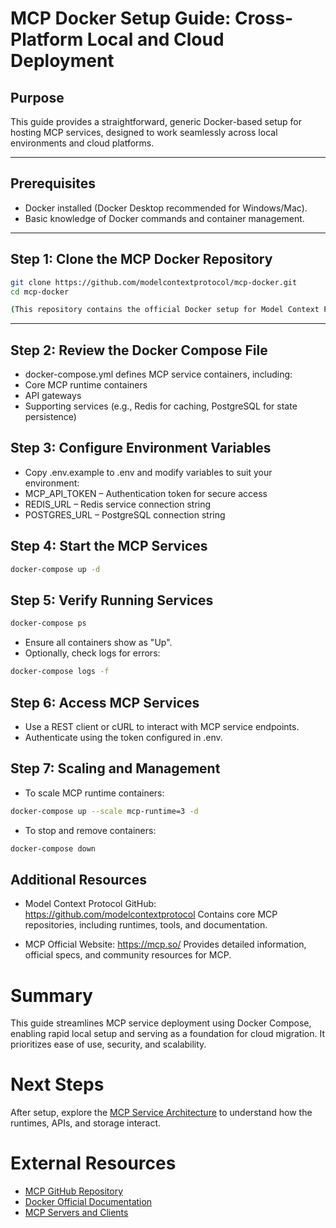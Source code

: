# MCP Docker Setup Guide: Cross-Platform Local and Cloud Deployment

## Purpose

This guide provides a straightforward, generic Docker-based setup for hosting MCP services, designed to work seamlessly across local environments and cloud platforms.

---

## Prerequisites

- Docker installed (Docker Desktop recommended for Windows/Mac).  
- Basic knowledge of Docker commands and container management.

---

## Step 1: Clone the MCP Docker Repository

```bash
git clone https://github.com/modelcontextprotocol/mcp-docker.git
cd mcp-docker

(This repository contains the official Docker setup for Model Context Protocol MCP services.)
```

---

## Step 2: Review the Docker Compose File

- docker-compose.yml defines MCP service containers, including:
- Core MCP runtime containers
- API gateways
- Supporting services (e.g., Redis for caching, PostgreSQL for state persistence)

## Step 3: Configure Environment Variables

- Copy .env.example to .env and modify variables to suit your environment:
- MCP_API_TOKEN – Authentication token for secure access
- REDIS_URL – Redis service connection string
- POSTGRES_URL – PostgreSQL connection string

## Step 4: Start the MCP Services

```bash
docker-compose up -d
```

## Step 5: Verify Running Services

```bash
docker-compose ps
```

- Ensure all containers show as "Up".
- Optionally, check logs for errors:

```bash
docker-compose logs -f
```

## Step 6: Access MCP Services

- Use a REST client or cURL to interact with MCP service endpoints.
- Authenticate using the token configured in .env.

## Step 7: Scaling and Management

- To scale MCP runtime containers:

```bash
docker-compose up --scale mcp-runtime=3 -d
```

- To stop and remove containers:

```bash
docker-compose down
```

## Additional Resources

- Model Context Protocol GitHub:
    https://github.com/modelcontextprotocol
    Contains core MCP repositories, including runtimes, tools, and documentation.

- MCP Official Website:
    https://mcp.so/
    Provides detailed information, official specs, and community resources for MCP.

# Summary

This guide streamlines MCP service deployment using Docker Compose, enabling rapid local setup and serving as a foundation for cloud migration. It prioritizes ease of use, security, and scalability.

# Next Steps

After setup, explore the [MCP Service Architecture](mcp_service_architecture.md) to understand how the runtimes, APIs, and storage interact.

# External Resources

- [MCP GitHub Repository](https://docs.roocode.com/features/mcp/recommended-mcp-servers)
- [Docker Official Documentation](https://docs.docker.com/)
- [MCP Servers and Clients](https://mcp.so/)